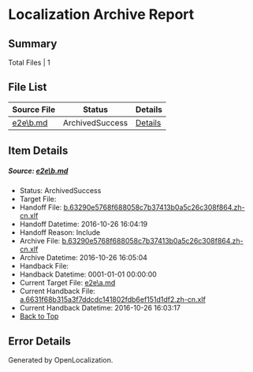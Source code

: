 # <a name='report-top'></a> Localization Archive Report

## Summary
 Total Files | 1

## File List
 Source File | Status | Details 
 ----------- | ------ | ------- 
 [e2e\b.md](https://github.com/OpenLocalizationTestOrg/ol-test0/blob/2405063a9a95a2029acd84c44fda072f29274166/e2e/b.md) | ArchivedSuccess | [Details](#1cc6b26ccdb8e258edba4d38c401bc41608738672)

## Item Details
##### <a name='1cc6b26ccdb8e258edba4d38c401bc41608738672'></a> Source: [e2e\b.md](https://github.com/OpenLocalizationTestOrg/ol-test0/blob/2405063a9a95a2029acd84c44fda072f29274166/e2e/b.md)
* Status: ArchivedSuccess
* Target File: 
* Handoff File: [b.63290e5768f688058c7b37413b0a5c26c308f864.zh-cn.xlf](https://github.com/OpenLocalizationTestOrg/ol-test0-handoff/blob/fcbc5ff3fc1340e4ee17af5fe00b15109a7c3f5c/ol-handoff/OpenLocalizationTestOrg/ol-test0-zhcn/shujia/ht/b.63290e5768f688058c7b37413b0a5c26c308f864.zh-cn.xlf)
* Handoff Datetime: 2016-10-26 16:04:19
* Handoff Reason: Include
* Archive File: [b.63290e5768f688058c7b37413b0a5c26c308f864.zh-cn.xlf](https://github.com/OpenLocalizationTestOrg/ol-test0-handoff/blob/691fae85289d65e98ec0a7fcd217f862d596a811/ol-archive/OpenLocalizationTestOrg/ol-test0-zhcn/shujia/ht/b.63290e5768f688058c7b37413b0a5c26c308f864.zh-cn.xlf)
* Archive Datetime: 2016-10-26 16:05:04
* Handback File: 
* Handback Datetime: 0001-01-01 00:00:00
* Current Target File: [e2e\a.md](https://github.com/OpenLocalizationTestOrg/ol-test0-zhcn/blob/e9032aa2f3b0bd0dd06ce7ddac0ae3e4fb39e82b/e2e/a.md)
* Current Handback File: [a.6631f68b315a3f7ddcdc141802fdb6ef151d1df2.zh-cn.xlf](https://github.com/OpenLocalizationTestOrg/ol-test0-handback/blob/8dc1fc44d24a9d0bdf0e7818a06b680b97542920/ol-handback/OpenLocalizationTestOrg/ol-test0-zhcn/shujia/ht/a.6631f68b315a3f7ddcdc141802fdb6ef151d1df2.zh-cn.xlf)
* Current Handback Datetime: 2016-10-26 16:03:17
* [Back to Top](#report-top)


## Error Details

Generated by OpenLocalization.

